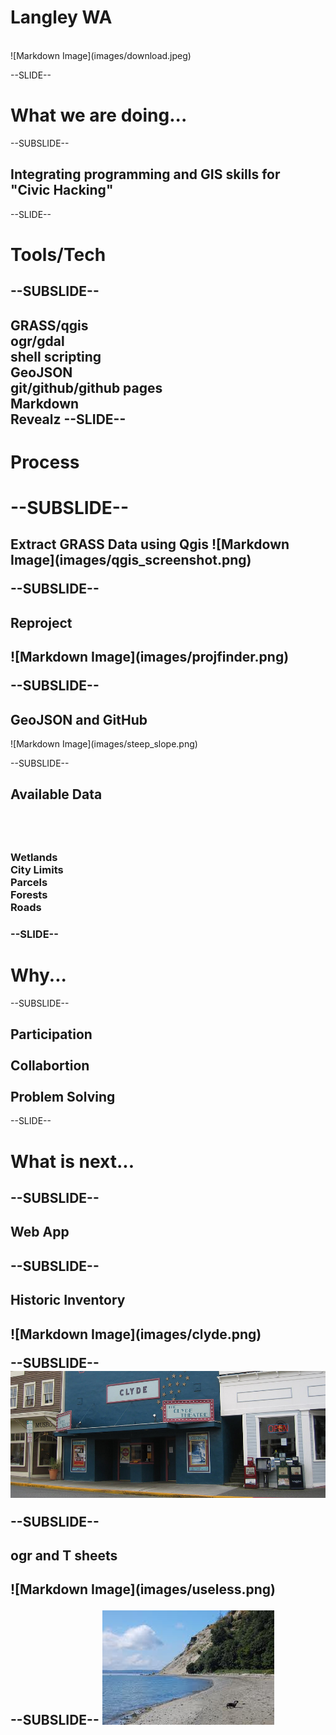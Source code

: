 <!------------------------------------------------------------>
<!-- Topic: xxx -->

<h1>Langley WA</h1>
<br>
![Markdown Image](images/download.jpeg)


<!------------------------------------------------------------>
--SLIDE--
<!-- Topic: yyy -->

<h1>What we are doing...</h1>

--SUBSLIDE--

<h2>Integrating programming and GIS skills for <br>"Civic Hacking"</h2>

--SLIDE--
<h1> Tools/Tech<h2>

--SUBSLIDE--

<h2>GRASS/qgis <br> ogr/gdal <br> shell scripting <br> GeoJSON <br> git/github/github pages<br> Markdown <br> Revealz
--SLIDE--

<h1>Process<h1>

--SUBSLIDE--
<h2> <h2>
<h2> Extract GRASS Data using Qgis
![Markdown Image](images/qgis_screenshot.png)

--SUBSLIDE--
<h2>Reproject<h2>
![Markdown Image](images/projfinder.png)

--SUBSLIDE--

<h2>GeoJSON and GitHub</h2>
![Markdown Image](images/steep_slope.png)

--SUBSLIDE--
<H2> Available Data<h2> <br>
<H3> Wetlands <br> City Limits <br> Parcels <br> Forests <br> Roads <h3>

<!------------------------------------------------------------>
--SLIDE--
<!-- Topic: zzz -->

<h1>Why...</h1>

--SUBSLIDE--

<h2>Participation <br> <br> Collabortion <br> <br> Problem Solving</h2>



--SLIDE--
<h1>What is next...<h2>
--SUBSLIDE--
<h2> Web App<h2>

--SUBSLIDE--
<h2> Historic Inventory<h2>
![Markdown Image](images/clyde.png)

--SUBSLIDE--
![Markdown Image](images/clyde_facade.jpg)

--SUBSLIDE--
<h2> ogr and T sheets<h2>
![Markdown Image](images/useless.png)

--SUBSLIDE--
![Markdown Image](images/db.jpeg)


